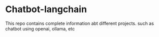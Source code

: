 # Chatbot-langchain
This repo contains complete information abt different projects. such as chatbot using openai, ollama, etc
